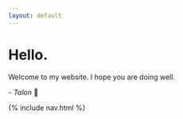```yaml
---
layout: default
---
```


# Hello.

Welcome to my website. I hope you are doing well.

*- Talon* :ghost:

{% include nav.html %}
